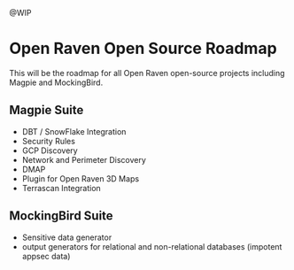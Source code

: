 @WIP

# Open Raven Open Source Roadmap 
This will be the roadmap for all Open Raven open-source projects including Magpie and MockingBird. 


## Magpie Suite

- DBT / SnowFlake Integration 
- Security Rules
- GCP Discovery
- Network and Perimeter Discovery 
- DMAP 
- Plugin for Open Raven 3D Maps
- Terrascan Integration 


## MockingBird Suite
- Sensitive data generator 
- output generators for relational and non-relational databases (impotent appsec data) 


